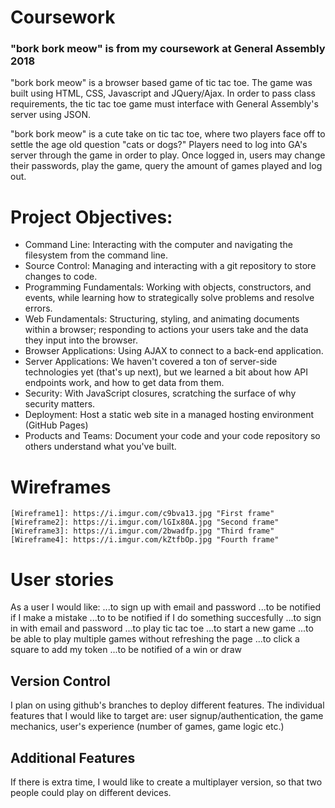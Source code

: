 # Coursework
<h3>"bork bork meow" is from my coursework at General Assembly 2018 </h3>

"bork bork meow" is a browser based game of tic tac toe. The game was built using
HTML, CSS, Javascript and JQuery/Ajax. In order to pass class requirements,
the tic tac toe game must interface with General Assembly's server using
JSON.

"bork bork meow" is a cute take on tic tac toe, where two players face off to
settle the age old question "cats or dogs?" Players need to log into GA's server
through the game in order to play. Once logged in, users may change their passwords,
play the game, query the amount of games played and log out.

# Project Objectives:
- Command Line: Interacting with the computer and navigating the filesystem
from the command line.
- Source Control: Managing and interacting with a git repository to store
changes to code.
- Programming Fundamentals: Working with objects, constructors, and events, while
learning how to strategically solve problems and resolve errors.
- Web Fundamentals: Structuring, styling, and animating documents within a
browser; responding to actions your users take and the data they input into the browser.
- Browser Applications: Using AJAX to connect to a back-end application.
- Server Applications: We haven't covered a ton of server-side technologies yet
(that's up next), but we learned a bit about how API endpoints work, and how to get data from them.
- Security: With JavaScript closures, scratching the surface of why security matters.
- Deployment: Host a static web site in a managed hosting environment (GitHub Pages)
- Products and Teams: Document your code and your code repository so others understand what you've built.

# Wireframes
```
[Wireframe1]: https://i.imgur.com/c9bva13.jpg "First frame"
[Wireframe2]: https://i.imgur.com/lGIx80A.jpg "Second frame"
[Wireframe3]: https://i.imgur.com/2bwadfp.jpg "Third frame"
[Wireframe4]: https://i.imgur.com/kZtfbOp.jpg "Fourth frame"
```

# User stories
As a user I would like:
...to sign up with email and password
...to be notified if I make a mistake
...to to be notified if I do something succesfully
...to sign in with email and password
...to play tic tac toe
...to start a new game
...to be able to play multiple games without refreshing the page
...to click a square to add my token
...to be notified of a win or draw

## Version Control
I plan on using github's branches to deploy different features. The individual
features that I would like to target are: user signup/authentication, the game
mechanics, user's experience (number of games, game logic etc.)

## Additional Features
If there is extra time, I would like to create a multiplayer version, so that
two people could play on different devices.
